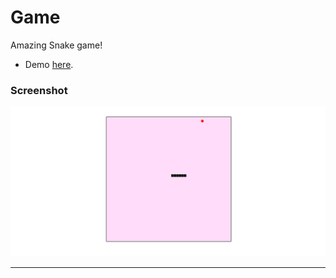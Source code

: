# Game

Amazing Snake game!

- Demo [here][site].

[site]: https://6059cbff8c4bc6f4255f9be5--snake-game-react-hooks.netlify.app/


### Screenshot
<img src="public/game-snake.png">
<hr />

